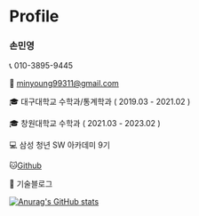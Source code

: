 # Profile

### 손민영

📞 010-3895-9445

📧 minyoung99311@gmail.com

🎓 대구대학교 수학과/통계학과 ( 2019.03 - 2021.02 )

🎓 창원대학교 수학과 ( 2021.03 - 2023.02 )

💻 삼성 청년 SW 아카데미 9기

🐱[Github](https://github.com/alsuddlek1) 

📓 기술블로그

[![Anurag's GitHub stats](https://github-readme-stats.vercel.app/api?username=alsuddlek1)](https://github.com/anuraghazra/github-readme-stats)


